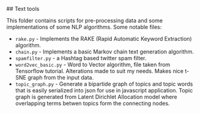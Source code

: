 ## Text tools

This folder contains scripts for pre-processing data and some implementations of some NLP algorithms. Some notable files:

* `rake.py` - Implements the RAKE (Rapid Automatic Keyword Extraction) algorithm.
* `chain.py` - Implements a basic Markov chain text generation algorithm.
* `spamfilter.py` - a Hashtag based twitter spam filter.
* `word2vec_basic.py` - Word to Vector algorithm, file taken from Tensorflow tutorial. Alterations made to suit my needs. Makes nice t-SNE graph from the input data.
* `topic_graph.py` - Generate a bipartide graph of topics and topic words that is easily serialized into json for use in javascript application. Topic graph is generated from Latent Dirichlet Allocation model where overlapping terms betwen topics form the connecting nodes.
